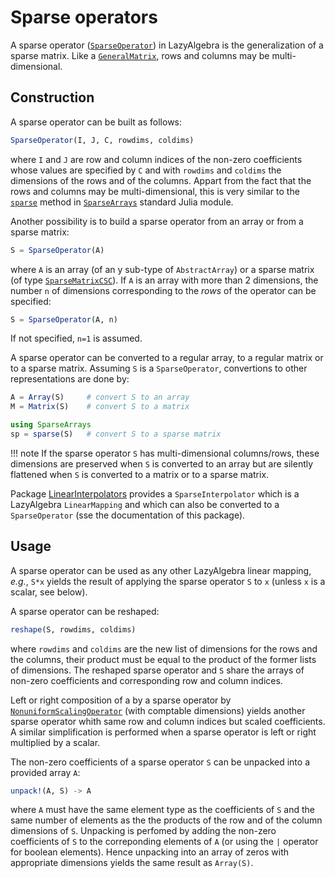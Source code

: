 # Sparse operators

A sparse operator ([`SparseOperator`](@ref)) in LazyAlgebra is the
generalization of a sparse matrix.  Like a [`GeneralMatrix`](@ref), rows and
columns may be multi-dimensional.


## Construction

A sparse operator can be built as follows:

```julia
SparseOperator(I, J, C, rowdims, coldims)
```

where `I` and `J` are row and column indices of the non-zero coefficients whose
values are specified by `C` and with `rowdims` and `coldims` the dimensions of
the rows and of the columns.  Appart from the fact that the rows and columns
may be multi-dimensional, this is very similar to the [`sparse`][sparse] method
in [`SparseArrays`][SparseArrays] standard Julia module.

Another possibility is to build a sparse operator from an array or from
a sparse matrix:

```julia
S = SparseOperator(A)
```

where `A` is an array (of an y sub-type of `AbstractArray`) or a sparse matrix
(of type [`SparseMatrixCSC`][SparseMatrixCSC]).  If `A` is an array with more
than 2 dimensions, the number `n` of dimensions corresponding to the *rows* of
the operator can be specified:

```julia
S = SparseOperator(A, n)
```

If not specified, `n=1` is assumed.

A sparse operator can be converted to a regular array, to a regular matrix or
to a sparse matrix.  Assuming `S` is a `SparseOperator`, convertions to other
representations are done by:

```julia
A = Array(S)     # convert S to an array
M = Matrix(S)    # convert S to a matrix

using SparseArrays
sp = sparse(S)   # convert S to a sparse matrix
```

!!! note
    If the sparse operator `S` has multi-dimensional columns/rows, these
    dimensions are preserved when `S` is converted to an array but are
    silently flattened when `S` is converted to a matrix or to a sparse
    matrix.

Package [LinearInterpolators][LinearInterpolators] provides a
`SparseInterpolator` which is a LazyAlgebra `LinearMapping` and which can also
be converted to a `SparseOperator` (sse the documentation of this package).


## Usage

A sparse operator can be used as any other LazyAlgebra linear mapping, *e.g.*,
`S*x` yields the result of applying the sparse operator `S` to `x` (unless `x`
is a scalar, see below).

A sparse operator can be reshaped:

```julia
reshape(S, rowdims, coldims)
```

where `rowdims` and `coldims` are the new list of dimensions for the rows and
the columns, their product must be equal to the product of the former lists of
dimensions.  The reshaped sparse operator and `S` share the arrays of non-zero
coefficients and corresponding row and column indices.

Left or right composition of a by a sparse operator by
[`NonuniformScalingOperator`](@ref) (with comptable dimensions) yields another
sparse operator whith same row and column indices but scaled coefficients.  A
similar simplification is performed when a sparse operator is left or right
multiplied by a scalar.

The non-zero coefficients of a sparse operator `S` can be unpacked into
a provided array `A`:

```julia
unpack!(A, S) -> A
```

where `A` must have the same element type as the coefficients of `S` and the
same number of elements as the the products of the row and of the column
dimensions of `S`.  Unpacking is perfomed by adding the non-zero coefficients
of `S` to the correponding elements of `A` (or using the `|` operator for
boolean elements).  Hence unpacking into an array of zeros with appropriate
dimensions yields the same result as `Array(S)`.

[LinearInterpolators]: https://github.com/emmt/LinearInterpolators.jl
[SparseArrays]: https://docs.julialang.org/en/latest/stdlib/SparseArrays/#Sparse-Arrays-1
[sparse]: https://docs.julialang.org/en/latest/stdlib/SparseArrays/#SparseArrays.sparse
[SparseMatrixCSC]: https://docs.julialang.org/en/latest/stdlib/SparseArrays/#SparseArrays.SparseMatrixCSC
